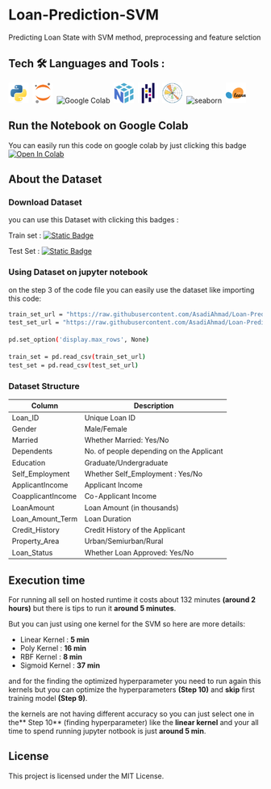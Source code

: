 # Loan-Prediction-SVM
Predicting Loan State with SVM method, preprocessing and feature selction

## Tech :hammer_and_wrench: Languages and Tools :

<div>
  <img src="https://github.com/devicons/devicon/blob/master/icons/python/python-original.svg" title="Python" alt="Python" width="40" height="40"/>&nbsp;
  <img src="https://github.com/devicons/devicon/blob/master/icons/jupyter/jupyter-original.svg" title="Jupyter Notebook" alt="Jupyter Notebook" width="40" height="40"/>&nbsp;
  <img src="https://assets.st-note.com/img/1670632589167-x9aAV8lmnH.png" title="Google Colab" alt="Google Colab" width="40" height="40"/>&nbsp;
  <img src="https://github.com/devicons/devicon/blob/master/icons/numpy/numpy-original.svg" title="Numpy" alt="Numpy" width="40" height="40"/>&nbsp;
  <img src="https://github.com/devicons/devicon/blob/master/icons/pandas/pandas-original.svg"  title="Pandas" alt="Pandas" width="40" height="40"/>&nbsp;
  <img src="https://github.com/devicons/devicon/blob/master/icons/matplotlib/matplotlib-original.svg"  title="MatPlotLib" alt="MatPlotLib" width="40" height="40"/>&nbsp;
  <img src="https://cdn.worldvectorlogo.com/logos/seaborn-1.svg"  title="seaborn" alt="seaborn" width="40" height="40"/>&nbsp;
  <img src="https://github.com/devicons/devicon/blob/master/icons/scikitlearn/scikitlearn-original.svg"  title="Sci-kit Learn" alt="Sci-kit Learn" width="40" height="40"/>&nbsp;
</div>

## Run the Notebook on Google Colab

You can easily run this code on google colab by just clicking this badge [![Open In Colab](https://colab.research.google.com/assets/colab-badge.svg)](https://colab.research.google.com/github/AsadiAhmad/Loan-Prediction-SVM/blob/main/Code/Loan_Prediction_SVM.ipynb)

## About the Dataset
### Download Dataset
you can use this Dataset with clicking this badges :

Train set : [![Static Badge](https://img.shields.io/badge/Trainset-red?style=for-the-badge&logo=databricks&labelColor=fcfbd4)](https://github.com/AsadiAhmad/Loan-Prediction-SVM/blob/main/Dataset/train.csv)

Test Set : [![Static Badge](https://img.shields.io/badge/Testset-red?style=for-the-badge&logo=databricks&labelColor=fcfbd4)](https://github.com/AsadiAhmad/Loan-Prediction-SVM/blob/main/Dataset/test.csv)

### Using Dataset on jupyter notebook
on the step 3 of the code file you can easily use the dataset like importing this code:
```sh
train_set_url = "https://raw.githubusercontent.com/AsadiAhmad/Loan-Prediction-SVM/refs/heads/main/Dataset/train.csv"
test_set_url = "https://raw.githubusercontent.com/AsadiAhmad/Loan-Prediction-SVM/refs/heads/main/Dataset/test.csv"

pd.set_option('display.max_rows', None)

train_set = pd.read_csv(train_set_url)
test_set = pd.read_csv(test_set_url)
```

### Dataset Structure

| Column | Description |
| ----------- | ----------- |
| Loan_ID | Unique Loan ID |
| Gender | Male/Female |
| Married | Whether Married: Yes/No |
| Dependents | No. of people depending on the Applicant |
| Education | Graduate/Undergraduate |
| Self_Employment | Whether Self_Employment : Yes/No |
| ApplicantIncome | Applicant Income |
| CoapplicantIncome | Co-Applicant Income |
| LoanAmount | Loan Amount (in thousands) |
| Loan_Amount_Term | Loan Duration |
| Credit_History | Credit History of the Applicant |
| Property_Area | Urban/Semiurban/Rural |
| Loan_Status | Whether Loan Approved: Yes/No |

## Execution time

For running all sell on hosted runtime it costs about 132 minutes **(around 2 hours)** but there is tips to run it **around 5 minutes**.

But you can just using one kernel for the SVM so here are more details:

- Linear Kernel : **5 min**
- Poly Kernel : **16 min**
- RBF Kernel : **8 min**
- Sigmoid Kernel : **37 min**

and for the finding the optimized hyperparameter you need to run again this kernels but you can optimize the hyperparameters **(Step 10)** and **skip** first training model **(Step 9)**.

the kernels are not having different accuracy so you can just select one in the** Step 10** (finding hyperparameter) like the **linear kernel** and your all time to spend running jupyter notbook is just **around 5 min**.

## License

This project is licensed under the MIT License.

